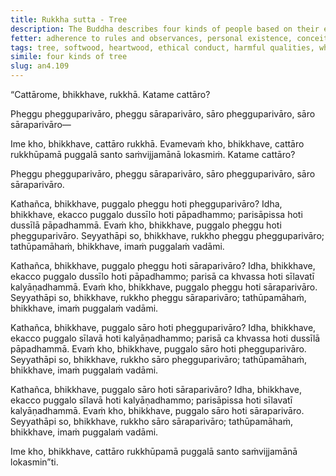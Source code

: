 ```yaml
---
title: Rukkha sutta - Tree
description: The Buddha describes four kinds of people based on their ethical conduct and the qualities of their associates, comparing them to trees made of softwood or heartwood and surrounded by softwood or heartwood trees.
fetter: adherence to rules and observances, personal existence, conceit, ignorance
tags: tree, softwood, heartwood, ethical conduct, harmful qualities, wholesome qualities, associates, community, harm, benefit, an, an4
simile: four kinds of tree
slug: an4.109
---
```


“Cattārome, bhikkhave, rukkhā. Katame cattāro?

Pheggu phegguparivāro,
pheggu sāraparivāro,
sāro phegguparivāro,
sāro sāraparivāro—

Ime kho, bhikkhave, cattāro rukkhā. Evamevaṁ kho, bhikkhave, cattāro rukkhūpamā puggalā santo saṁvijjamānā lokasmiṁ. Katame cattāro?

Pheggu phegguparivāro,
pheggu sāraparivāro,
sāro phegguparivāro,
sāro sāraparivāro.

Kathañca, bhikkhave, puggalo pheggu hoti phegguparivāro? Idha, bhikkhave, ekacco puggalo dussīlo hoti pāpadhammo; parisāpissa hoti dussīlā pāpadhammā. Evaṁ kho, bhikkhave, puggalo pheggu hoti phegguparivāro. Seyyathāpi so, bhikkhave, rukkho pheggu phegguparivāro; tathūpamāhaṁ, bhikkhave, imaṁ puggalaṁ vadāmi.

Kathañca, bhikkhave, puggalo pheggu hoti sāraparivāro? Idha, bhikkhave, ekacco puggalo dussīlo hoti pāpadhammo; parisā ca khvassa hoti sīlavatī kalyāṇadhammā. Evaṁ kho, bhikkhave, puggalo pheggu hoti sāraparivāro. Seyyathāpi so, bhikkhave, rukkho pheggu sāraparivāro; tathūpamāhaṁ, bhikkhave, imaṁ puggalaṁ vadāmi.

Kathañca, bhikkhave, puggalo sāro hoti phegguparivāro? Idha, bhikkhave, ekacco puggalo sīlavā hoti kalyāṇadhammo; parisā ca khvassa hoti dussīlā pāpadhammā. Evaṁ kho, bhikkhave, puggalo sāro hoti phegguparivāro. Seyyathāpi so, bhikkhave, rukkho sāro phegguparivāro; tathūpamāhaṁ, bhikkhave, imaṁ puggalaṁ vadāmi.

Kathañca, bhikkhave, puggalo sāro hoti sāraparivāro? Idha, bhikkhave, ekacco puggalo sīlavā hoti kalyāṇadhammo; parisāpissa hoti sīlavatī kalyāṇadhammā. Evaṁ kho, bhikkhave, puggalo sāro hoti sāraparivāro. Seyyathāpi so, bhikkhave, rukkho sāro sāraparivāro; tathūpamāhaṁ, bhikkhave, imaṁ puggalaṁ vadāmi.

Ime kho, bhikkhave, cattāro rukkhūpamā puggalā santo saṁvijjamānā lokasmin”ti.
